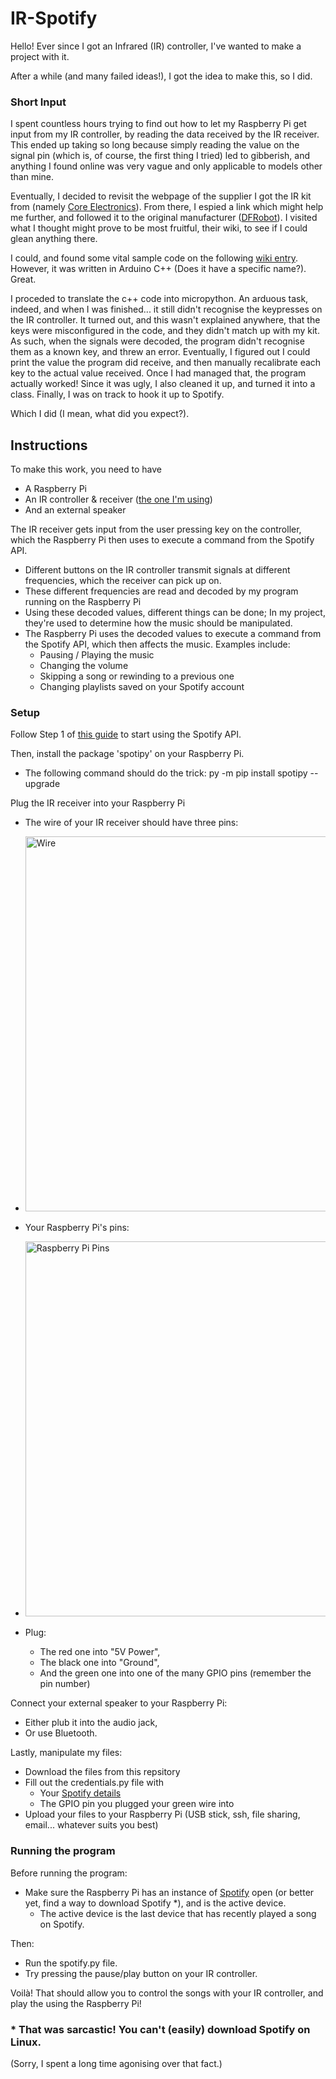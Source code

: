 # IR-Spotify

Hello! Ever since I got an Infrared (IR) controller, I've wanted to make a project with it. 

After a while (and many failed ideas!), I got the idea to make this, so I did.

### Short Input

I spent countless hours trying to find out how to let my Raspberry Pi get input from my IR controller, by reading the data received by the IR receiver. This ended up taking so long because simply reading the value on the signal pin (which is, of course, the first thing I tried) led to gibberish, and anything I found online was very vague and only applicable to models other than mine.

Eventually, I decided to revisit the webpage of the supplier I got the IR kit from (namely [Core Electronics](https://core-electronics.com.au/ir-kit-for-arduino.html)). From there, I espied a link which might help me further, and followed it to the original manufacturer ([DFRobot](https://www.dfrobot.com/product-366.html)). I visited what I thought might prove to be most fruitful, their wiki, to see if I could glean anything there.

I could, and found some vital sample code on the following [wiki entry](https://wiki.dfrobot.com/IR_Kit_SKU_DFR0107_). However, it was written in Arduino C++ (Does it have a specific name?). Great. 

I proceded to translate the c++ code into micropython. An arduous task, indeed, and when I was finished... it still didn't recognise the keypresses on the IR controller. It turned out, and this wasn't explained anywhere, that the keys were misconfigured in the code, and they didn't match up with my kit. As such, when the signals were decoded, the program didn't recognise them as a known key, and threw an error. Eventually, I figured out I could print the value the program did receive, and then manually recalibrate each key to the actual value received. Once I had managed that, the program actually worked! Since it was ugly, I also cleaned it up, and turned it into a class. Finally, I was on track to hook it up to Spotify.

Which I did (I mean, what did you expect?).

## Instructions

To make this work, you need to have
- A Raspberry Pi
- An IR controller & receiver ([the one I'm using](https://www.dfrobot.com/product-366.html))
- And an external speaker

The IR receiver gets input from the user pressing key on the controller, which the Raspberry Pi then uses to execute a command from the Spotify API. 
- Different buttons on the IR controller transmit signals at different frequencies, which the receiver can pick up on.
- These different frequencies are read and decoded by my program running on the Raspberry Pi
- Using these decoded values, different things can be done; In my project, they're used to determine how the music should be manipulated.
- The Raspberry Pi uses the decoded values to execute a command from the Spotify API, which then affects the music. Examples include:
  - Pausing / Playing the music
  - Changing the volume
  - Skipping a song or rewinding to a previous one
  - Changing playlists saved on your Spotify account

### Setup

Follow Step 1 of [this guide](https://github.com/spotipy-dev/spotipy/blob/2.22.1/TUTORIAL.md) to start using the Spotify API.

Then, install the package 'spotipy' on your Raspberry Pi.
- The following command should do the trick: py -m pip install spotipy --upgrade

Plug the IR receiver into your Raspberry Pi
- The wire of your IR receiver should have three pins:
- <img width="600" alt="Wire" src="https://dfimg.dfrobot.com/enshop/image/data/FIT0011/200420%20Update/53AU4166_564x376.jpg"/>

- Your Raspberry Pi's pins:
- <img width="600" alt="Raspberry Pi Pins" src="https://www.raspberrypi.com/documentation/computers/images/GPIO-Pinout-Diagram-2.png?hash=df7d7847c57a1ca6d5b2617695de6d46"/>

- Plug:
  - The red one into "5V Power",
  - The black one into "Ground",
  - And the green one into one of the many GPIO pins (remember the pin number)

Connect your external speaker to your Raspberry Pi:
- Either plub it into the audio jack,
- Or use Bluetooth.

Lastly, manipulate my files:
- Download the files from this repsitory
- Fill out the credentials.py file with
  - Your [Spotify details](https://developer.spotify.com/dashboard)
  - The GPIO pin you plugged your green wire into
- Upload your files to your Raspberry Pi (USB stick, ssh, file sharing, email... whatever suits you best)

### Running the program

Before running the program:
- Make sure the Raspberry Pi has an instance of [Spotify](https://open.spotify.com/) open (or better yet, find a way to download Spotify *), and is the active device.
  - The active device is the last device that has recently played a song on Spotify.

Then:
- Run the spotify.py file.
- Try pressing the pause/play button on your IR controller.

Voilà! That should allow you to control the songs with your IR controller, and play the using the Raspberry Pi!

### * That was sarcastic! You can't (easily) download Spotify on Linux. 

(Sorry, I spent a long time agonising over that fact.)
